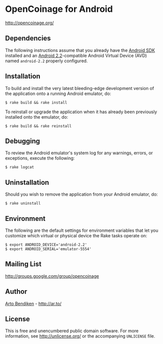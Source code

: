 OpenCoinage for Android
=======================

<http://opencoinage.org/>

Dependencies
------------

The following instructions assume that you already have the [Android SDK][]
installed and an [Android 2.2][]-compatible Android Virtual Device (AVD)
named `android-2.2` properly configured.

Installation
------------

To build and install the very latest bleeding-edge development version of
the application onto a running Android emulator, do:

    $ rake build && rake install

To reinstall or upgrade the application when it has already been previously
installed onto the emulator, do:

    $ rake build && rake reinstall

Debugging
---------

To review the Android emulator's system log for any warnings, errors, or
exceptions, execute the following:

    $ rake logcat

Uninstallation
--------------

Should you wish to remove the application from your Android emulator, do:

    $ rake uninstall

Environment
-----------

The following are the default settings for environment variables that let
you customize which virtual or physical device the Rake tasks operate on:

    $ export ANDROID_DEVICE='android-2.2'
    $ export ANDROID_SERIAL='emulator-5554'

Mailing List
------------

<http://groups.google.com/group/opencoinage>

Author
------

[Arto Bendiken](mailto:arto.bendiken@gmail.com) - <http://ar.to/>

License
-------

This is free and unencumbered public domain software. For more information,
see <http://unlicense.org/> or the accompanying `UNLICENSE` file.

[Android SDK]: http://developer.android.com/sdk/
[Android 2.2]: http://developer.android.com/sdk/android-2.2.html
